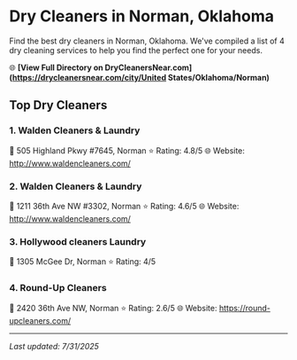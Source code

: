 # Dry Cleaners in Norman, Oklahoma

Find the best dry cleaners in Norman, Oklahoma. We've compiled a list of 4 dry cleaning services to help you find the perfect one for your needs.

🌐 **[View Full Directory on DryCleanersNear.com](https://drycleanersnear.com/city/United States/Oklahoma/Norman)**

## Top Dry Cleaners

### 1. Walden Cleaners & Laundry
📍 505 Highland Pkwy #7645, Norman
⭐ Rating: 4.8/5
🌐 Website: http://www.waldencleaners.com/

### 2. Walden Cleaners & Laundry
📍 1211 36th Ave NW #3302, Norman
⭐ Rating: 4.6/5
🌐 Website: http://www.waldencleaners.com/

### 3. Hollywood cleaners Laundry
📍 1305 McGee Dr, Norman
⭐ Rating: 4/5

### 4. Round-Up Cleaners
📍 2420 36th Ave NW, Norman
⭐ Rating: 2.6/5
🌐 Website: https://round-upcleaners.com/


---

*Last updated: 7/31/2025*
